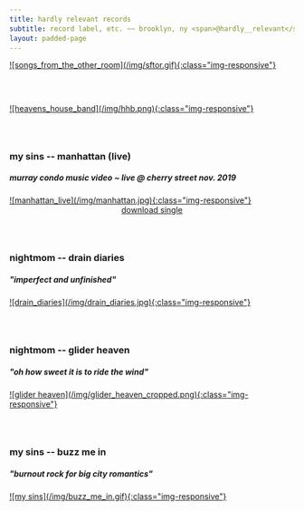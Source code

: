 ```yaml
---
title: hardly relevant records 
subtitle: record label, etc. ~~ brooklyn, ny <span>@hardly__relevant</span>
layout: padded-page
---
```

<a target="_blank" href="https://nightmom.bandcamp.com/album/songs-from-the-other-room">
![songs_from_the_other_room](/img/sftor.gif){:class="img-responsive"}
</a>


### <br>
<a target="_blank" href="https://mysins.bandcamp.com/album/heavens-house-band">
![heavens_house_band](/img/hhb.png){:class="img-responsive"}
</a>


### <br>
### my sins -- manhattan (live) 
##### murray condo music video ~ live @ cherry street nov. 2019 
<a target="_blank" href="https://www.youtube.com/watch?v=NLrQ-5kajz8">
![manhattan_live](/img/manhattan.jpg){:class="img-responsive"}
</a>

<div style="text-align: center">
<a target="_blank" href="https://mysins.bandcamp.com/track/manhattan-live">download single</a>
</div>


### <br>
### nightmom -- drain diaries
##### "imperfect and unfinished"
<a target="_blank" href="https://nightmom.bandcamp.com/album/drain-diaries">
![drain_diaries](/img/drain_diaries.jpg){:class="img-responsive"}
</a>


### <br>
### nightmom -- glider heaven 
##### "oh how sweet it is to ride the wind"
<a target="_blank" href="https://nightmom.bandcamp.com/album/glider-heaven">
![glider heaven](/img/glider_heaven_cropped.png){:class="img-responsive"}
</a>


### <br>
### my sins -- buzz me in 
##### "burnout rock for big city romantics"
<a target="_blank" href="https://mysins.bandcamp.com/album/buzz-me-in">
![my sins](/img/buzz_me_in.gif){:class="img-responsive"}
</a>

